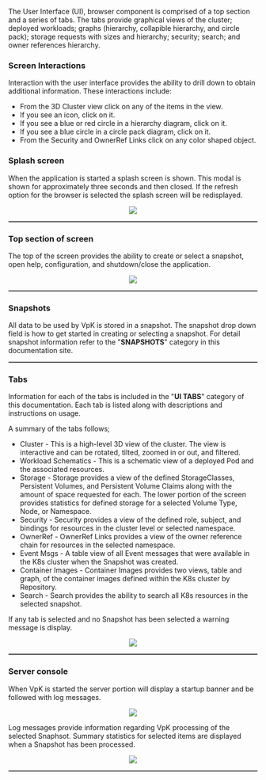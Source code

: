 

The User Interface (UI), browser component is comprised of a top section and a series of tabs. The tabs provide graphical views of the cluster; deployed workloads; graphs (hierarchy, collapible hierarchy, and circle pack); storage requests with sizes and hierarchy; security; search; and owner references hierarchy.

### Screen Interactions

Interaction with the user interface provides the ability to drill down to obtain additional information.  These interactions include:

- From the 3D Cluster view click on any of the items in the view.
- If you see an icon, click on it. 
- If you see a blue or red circle in a hierarchy diagram, click on it.
- If you see a blue circle in a circle pack diagram, click on it.
- From the Security and OwnerRef Links click on any color shaped object.


### Splash screen

When the application is started a splash screen is shown.  This modal is shown for approximately three seconds and then closed.
If the refresh option for the browser is selected the splash screen will be redisplayed. 

<p align="center">
  <img style="float: center;" src="https://raw.githubusercontent.com/k8svisual/vpk-docs/master/docs/images/ui_startup.png">
</p>

<hr style="border:1px solid #aaaaaa">

### Top section of screen

The top of the screen provides the ability to create or select a snapshot, open help, configuration, and shutdown/close the application.

<p align="center">
  <img style="float: center;" src="https://raw.githubusercontent.com/k8svisual/vpk-docs/master/docs/images/ui_top2.png">
</p>

<hr style="border:1px solid #aaaaaa">

### Snapshots 

All data to be used by VpK is stored in a snapshot. The snapshot drop down field is how to get started in creating or selecting a snapshot.  For detail snapshot information refer to the "__SNAPSHOTS__" category in this documentation site.


<hr style="border:1px solid #aaaaaa">

### Tabs

Information for each of the tabs is included in the "__UI TABS__" category of this documentation.  Each tab is listed along with descriptions and instructions on usage.   

A summary of the tabs follows;

- Cluster - This is a high-level 3D view of the cluster. The view is interactive and can be rotated, tilted, zoomed in or out, and filtered.
- Workload Schematics - This is a schematic view of a deployed Pod and the associated resources. 
- Storage - Storage provides a view of the defined StorageClasses, Persistent Volumes, and Persistent Volume Claims along with the amount of space requested for each. The lower portion of the screen provides statistics for defined storage for a selected Volume Type, Node, or Namespace.
- Security - Security provides a view of the defined role, subject, and bindings for resources in the cluster level or selected namespace.
- OwnerRef - OwnerRef Links provides a view of the owner reference chain for resources in the selected namespace.
- Event Msgs - A table view of all Event messages that were available in the K8s cluster when the Snapshot was created. 
- Container Images - Container Images provides two views, table and graph, of the container images defined within the K8s cluster by Repository.
- Search - Search provides the ability to search all K8s resources in the selected snapshot.

If any tab is selected and no Snapshot has been selected a warning message is display.  

<p align="center">
  <img style="float: center;" src="https://raw.githubusercontent.com/k8svisual/vpk-docs/master/docs/images/ui_no_data.png">
</p>


<hr style="border:1px solid #aaaaaa">

### Server console

When VpK is started the server portion will display a startup banner and be followed with log messages.

<p align="center">
  <img style="float: center;" src="https://raw.githubusercontent.com/k8svisual/vpk-docs/master/docs/images/splash_vpk_2.png">
</p>


Log messages provide information regarding VpK processing of the selected Snaphsot.  Summary statistics for selected items
are displayed when a Snapshot has been processed.


<p align="center">
  <img style="float: center;" src="https://raw.githubusercontent.com/k8svisual/vpk-docs/master/docs/images/splash_log.png">
</p>

<hr style="border:1px solid #aaaaaa">